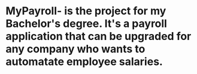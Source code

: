 # MyPayroll- is the project for my Bachelor's degree. It's a payroll application that can be upgraded for any company who wants to automatate employee salaries. 

